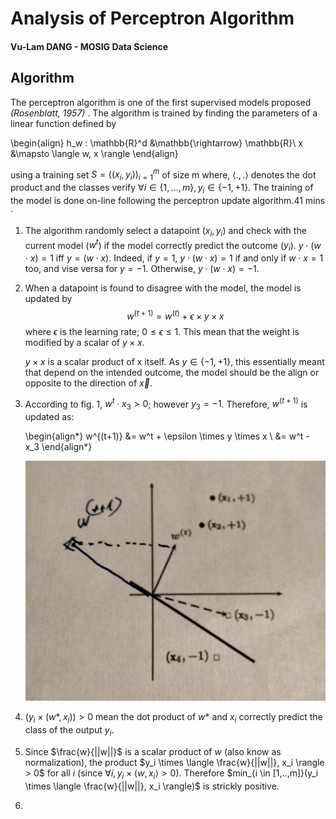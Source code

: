 # Analysis of Perceptron Algorithm

#### Vu-Lam DANG - MOSIG Data Science
## Algorithm

The perceptron algorithm is one of the first supervised models proposed *(Rosenblatt, 1957)* . The algorithm is trained by finding the parameters of a linear function defined by

\begin{align}
    h_w : \mathbb{R}^d &\mathbb{\rightarrow} \mathbb{R}\\    x &\mapsto \langle w, x \rangle
\end{align}

using a training set $S=((x_i,y_i))^m_{i=1}$ of size m where, $\langle .,.\rangle$ denotes the dot product and the classes verify $\forall i \in \{1,...,m\}, y_i \in \{-1,+1\}$. The training of the model is done on-line following the perceptron update algorithm.41 mins ·


1. The algorithm randomly select a datapoint $(x_i, y_i)$ and check with the current model ($w^t$) if the model correctly predict the outcome ($y_i$). $y \cdot (w \cdot x) = 1$ iff $y = (w \cdot x)$. Indeed, if $y=1$, $y \cdot (w \cdot x) = 1$ if and only if  $w \cdot x = 1$ too, and vise versa for $y=-1$. Otherwise, $y \cdot (w \cdot x) = -1$.

1. When a datapoint is found to disagree with the model, the model is updated by
    $$
    w^{(t+1)} = w^{(t)} + \epsilon \times y \times x
    $$ 
    where $\epsilon$ is the learning rate; $0\le\epsilon\le 1$. This mean that the weight is modified by a scalar of $y\times x$.
    
    $y\times x$ is a scalar product of x itself. As $y\in \{-1,+1\}$, this essentially meant that depend on the intended outcome, the model should be the align or opposite to the direction of $\vec x$.

1. According to fig. 1, $w^t \cdot x_3 > 0$; however $y_3 = -1$. Therefore, $w^{(t+1)}$ is updated as:

    \begin{align*}
w^{(t+1)} &= w^t + \epsilon \times y \times x \\
          &= w^t - x_3
\end{align*}

    ![](Fig/graph_hw1.jpg)

1. $(y_i\times (w*,x_i))>0$ mean the dot product of $w*$ and $x_i$ correctly predict the class of the output $y_i$.

1. Since $\frac{w}{||w||}$ is a scalar product of *w* (also know as normalization), the product $y_i \times \langle \frac{w}{||w||}, x_i \rangle > 0$ for all $i$ (since $\forall i, y_i \times \langle w, x_i \rangle > 0$). Therefore $min_{i \in [1,..,m]}(y_i \times \langle \frac{w}{||w||}, x_i \rangle)$ is strickly positive.

1. 